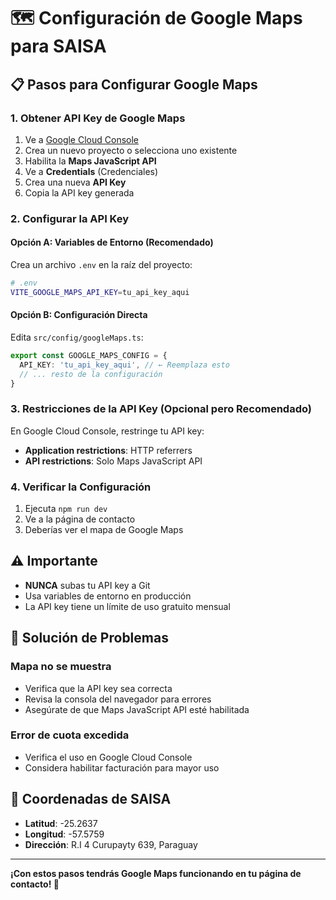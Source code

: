 # 🗺️ Configuración de Google Maps para SAISA

## 📋 **Pasos para Configurar Google Maps**

### **1. Obtener API Key de Google Maps**

1. Ve a [Google Cloud Console](https://console.cloud.google.com/)
2. Crea un nuevo proyecto o selecciona uno existente
3. Habilita la **Maps JavaScript API**
4. Ve a **Credentials** (Credenciales)
5. Crea una nueva **API Key**
6. Copia la API key generada

### **2. Configurar la API Key**

#### **Opción A: Variables de Entorno (Recomendado)**
Crea un archivo `.env` en la raíz del proyecto:

```bash
# .env
VITE_GOOGLE_MAPS_API_KEY=tu_api_key_aqui
```

#### **Opción B: Configuración Directa**
Edita `src/config/googleMaps.ts`:

```typescript
export const GOOGLE_MAPS_CONFIG = {
  API_KEY: 'tu_api_key_aqui', // ← Reemplaza esto
  // ... resto de la configuración
}
```

### **3. Restricciones de la API Key (Opcional pero Recomendado)**

En Google Cloud Console, restringe tu API key:
- **Application restrictions**: HTTP referrers
- **API restrictions**: Solo Maps JavaScript API

### **4. Verificar la Configuración**

1. Ejecuta `npm run dev`
2. Ve a la página de contacto
3. Deberías ver el mapa de Google Maps

## ⚠️ **Importante**

- **NUNCA** subas tu API key a Git
- Usa variables de entorno en producción
- La API key tiene un límite de uso gratuito mensual

## 🔧 **Solución de Problemas**

### **Mapa no se muestra**
- Verifica que la API key sea correcta
- Revisa la consola del navegador para errores
- Asegúrate de que Maps JavaScript API esté habilitada

### **Error de cuota excedida**
- Verifica el uso en Google Cloud Console
- Considera habilitar facturación para mayor uso

## 📍 **Coordenadas de SAISA**

- **Latitud**: -25.2637
- **Longitud**: -57.5759
- **Dirección**: R.I 4 Curupayty 639, Paraguay

---

**¡Con estos pasos tendrás Google Maps funcionando en tu página de contacto! 🎯** 